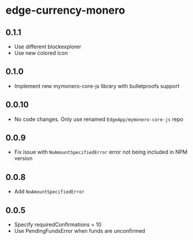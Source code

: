 # edge-currency-monero

## 0.1.1

* Use different blockexplorer
* Use new colored icon

## 0.1.0

* Implement new mymonero-core-js library with bulletproofs support

## 0.0.10

* No code changes. Only use renamed `EdgeApp/mymonero-core-js` repo

## 0.0.9

* Fix issue with `NoAmountSpecifiedError` error not being included in NPM version

## 0.0.8

* Add `NoAmountSpecifiedError`

## 0.0.5

* Specify requiredConfirmations = 10
* Use PendingFundsError when funds are unconfirmed

